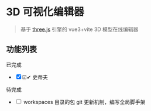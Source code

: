 # 3D 可视化编辑器

> 基于 [three.js](https://threejs.org/) 引擎的 vue3+vite 3D 模型在线编辑器

## 功能列表

已完成

-   <input type="checkbox" checked >☑✔ 史蒂夫

待完成

-   <input type="checkbox" > workspaces 目录的包 git 更新机制，编写全局脚手架
